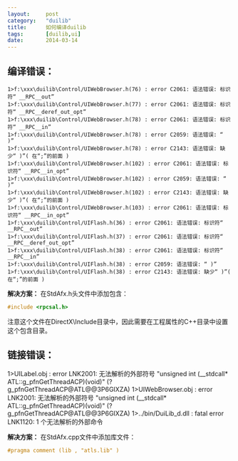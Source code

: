 ```yaml
---
layout: 	post
category:	"duilib"
title:		如何编译duilib
tags:		[duilib,ui]
date:		2014-03-14
---
```



## 编译错误：
```None
1>f:\xxx\duilib\Control/UIWebBrowser.h(76) : error C2061: 语法错误: 标识符“ __RPC__out”
1>f:\xxx\duilib\Control/UIWebBrowser.h(77) : error C2061: 语法错误: 标识符“ __RPC__deref_out_opt”
1>f:\xxx\duilib\Control/UIWebBrowser.h(78) : error C2061: 语法错误: 标识符“ __RPC__in”
1>f:\xxx\duilib\Control/UIWebBrowser.h(78) : error C2059: 语法错误: “ )”
1>f:\xxx\duilib\Control/UIWebBrowser.h(78) : error C2143: 语法错误: 缺少“ )”( 在“;”的前面 )
1>f:\xxx\duilib\Control/UIWebBrowser.h(102) : error C2061: 语法错误: 标识符“ __RPC__in_opt”
1>f:\xxx\duilib\Control/UIWebBrowser.h(102) : error C2059: 语法错误: “ )”
1>f:\xxx\duilib\Control/UIWebBrowser.h(102) : error C2143: 语法错误: 缺少“ )”( 在“;”的前面 )
1>f:\xxx\duilib\Control/UIWebBrowser.h(103) : error C2061: 语法错误: 标识符“ __RPC__in_opt”
1>f:\xxx\duilib\Control/UIFlash.h(36) : error C2061: 语法错误: 标识符“ __RPC__out”
1>f:\xxx\duilib\Control/UIFlash.h(37) : error C2061: 语法错误: 标识符“ __RPC__deref_out_opt”
1>f:\xxx\duilib\Control/UIFlash.h(38) : error C2061: 语法错误: 标识符“ __RPC__in”
1>f:\xxx\duilib\Control/UIFlash.h(38) : error C2059: 语法错误: “ )”
1>f:\xxx\duilib\Control/UIFlash.h(38) : error C2143: 语法错误: 缺少“ )”( 在“;”的前面 )
```

**解决方案：**
在StdAfx.h头文件中添加包含：
```c
#include <rpcsal.h>
```
注意这个文件在DirectX\Include目录中，因此需要在工程属性的C++目录中设置这个包含目录。

## 链接错误：
1>UILabel.obj : error LNK2001: 无法解析的外部符号 "unsigned int (__stdcall* ATL::g_pfnGetThreadACP)(void)" (?g_pfnGetThreadACP@ATL@@3P6GIXZA)
1>UIWebBrowser.obj : error LNK2001: 无法解析的外部符号 "unsigned int (__stdcall* ATL::g_pfnGetThreadACP)(void)" (?g_pfnGetThreadACP@ATL@@3P6GIXZA)
1>../bin/DuiLib_d.dll : fatal error LNK1120: 1 个无法解析的外部命令

**解决方案：**
在StdAfx.cpp文件中添加库文件：
```c
#pragma comment (lib , "atls.lib" )
```



